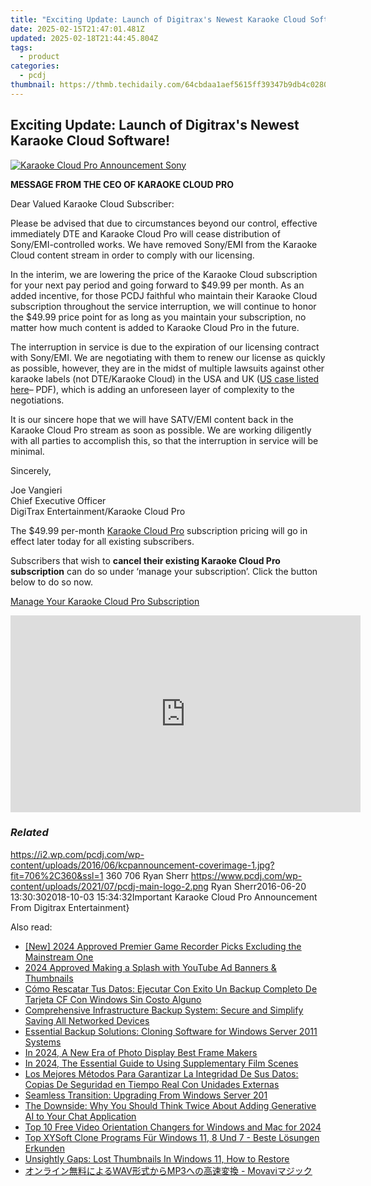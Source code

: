 ```yaml
---
title: "Exciting Update: Launch of Digitrax's Newest Karaoke Cloud Software!"
date: 2025-02-15T21:47:01.481Z
updated: 2025-02-18T21:44:45.804Z
tags:
  - product
categories:
  - pcdj
thumbnail: https://thmb.techidaily.com/64cbdaa1aef5615ff39347b9db4c0280ec8c3ce520d27154774aa65c3ef13831.jpg
---
```


## Exciting Update: Launch of Digitrax's Newest Karaoke Cloud Software!

[![Karaoke Cloud Pro Announcement Sony](https://i2.wp.com/pcdj.com/wp-content/uploads/2016/06/kcpannouncement-coverimage-1.jpg?resize=706%2C321&ssl=1)](https://i2.wp.com/pcdj.com/wp-content/uploads/2016/06/kcpannouncement-coverimage-1.jpg?fit=706%2C360&ssl=1 "Karaoke Cloud Pro Announcement - Sony")

**MESSAGE FROM THE CEO OF KARAOKE CLOUD PRO**

Dear Valued Karaoke Cloud Subscriber:

Please be advised that due to circumstances beyond our control, effective immediately DTE and Karaoke Cloud Pro will cease distribution of Sony/EMI-controlled works. We have removed Sony/EMI from the Karaoke Cloud content stream in order to comply with our licensing.

In the interim, we are lowering the price of the Karaoke Cloud subscription for your next pay period and going forward to $49.99 per month. As an added incentive, for those PCDJ faithful who maintain their Karaoke Cloud subscription throughout the service interruption, we will continue to honor the $49.99 price point for as long as you maintain your subscription, no matter how much content is added to Karaoke Cloud Pro in the future.

The interruption in service is due to the expiration of our licensing contract with Sony/EMI. We are negotiating with them to renew our license as quickly as possible, however, they are in the midst of multiple lawsuits against other karaoke labels (not DTE/Karaoke Cloud) in the USA and UK ([US case listed here](http://cdn.pacermonitor.com/pdfserver/GTD3O4A/51963941/SonyATV%5FMusic%5FPublishing%5FLLC%5Fet%5Fv%5F172902%5FOntario%5FInc%5Fet%5Fal%5F%5Ftnmdce-14-01929%5F%5F0337.1.pdf)– PDF), which is adding an unforeseen layer of complexity to the negotiations.

It is our sincere hope that we will have SATV/EMI content back in the Karaoke Cloud Pro stream as soon as possible. We are working diligently with all parties to accomplish this, so that the interruption in service will be minimal.

Sincerely,

Joe Vangieri  
Chief Executive Officer  
DigiTrax Entertainment/Karaoke Cloud Pro

The $49.99 per-month [Karaoke Cloud Pro](https://tools.techidaily.com/pcdj/products/) subscription pricing will go in effect later today for all existing subscribers.

Subscribers that wish to **cancel their existing Karaoke Cloud Pro subscription** can do so under ‘manage your subscription’. Click the button below to do so now.

[Manage Your Karaoke Cloud Pro Subscription](https://www.karaokelocker.com/change%5Facct.pl)

<!-- affiliate ads begin -->
<iframe width="560" height="315" src="https://www.youtube.com/embed/mK1lEBRm_1w?si=FSaM0OKO0XBCgjtT" title="YouTube video player" frameborder="0" allow="accelerometer; autoplay; clipboard-write; encrypted-media; gyroscope; picture-in-picture; web-share" referrerpolicy="strict-origin-when-cross-origin" allowfullscreen></iframe>
<!-- affiliate ads end -->

### _Related_

https://i2.wp.com/pcdj.com/wp-content/uploads/2016/06/kcpannouncement-coverimage-1.jpg?fit=706%2C360&ssl=1 360 706 Ryan Sherr https://www.pcdj.com/wp-content/uploads/2021/07/pcdj-main-logo-2.png Ryan Sherr2016-06-20 13:30:302018-10-03 15:34:32Important Karaoke Cloud Pro Announcement From Digitrax Entertainment}

<ins class="adsbygoogle"
     style="display:block"
     data-ad-format="autorelaxed"
     data-ad-client="ca-pub-7571918770474297"
     data-ad-slot="1223367746"></ins>

<ins class="adsbygoogle"
     style="display:block"
     data-ad-client="ca-pub-7571918770474297"
     data-ad-slot="8358498916"
     data-ad-format="auto"
     data-full-width-responsive="true"></ins>

<span class="atpl-alsoreadstyle">Also read:</span>
<div><ul>
<li><a href="https://desktop-recording.techidaily.com/new-2024-approved-premier-game-recorder-picks-excluding-the-mainstream-one/"><u>[New] 2024 Approved Premier Game Recorder Picks Excluding the Mainstream One</u></a></li>
<li><a href="https://youtube-zero.techidaily.com/approved-making-a-splash-with-youtube-ad-banners-and-thumbnails/"><u>2024 Approved Making a Splash with YouTube Ad Banners & Thumbnails</u></a></li>
<li><a href="https://win-hot.techidaily.com/como-rescatar-tus-datos-ejecutar-con-exito-un-backup-completo-de-tarjeta-cf-con-windows-sin-costo-alguno/"><u>Cómo Rescatar Tus Datos: Ejecutar Con Exito Un Backup Completo De Tarjeta CF Con Windows Sin Costo Alguno</u></a></li>
<li><a href="https://win-hot.techidaily.com/comprehensive-infrastructure-backup-system-secure-and-simplify-saving-all-networked-devices/"><u>Comprehensive Infrastructure Backup System: Secure and Simplify Saving All Networked Devices</u></a></li>
<li><a href="https://win-hot.techidaily.com/essential-backup-solutions-cloning-software-for-windows-server-2011-systems/"><u>Essential Backup Solutions: Cloning Software for Windows Server 2011 Systems</u></a></li>
<li><a href="https://extra-hints.techidaily.com/in-2024-a-new-era-of-photo-display-best-frame-makers/"><u>In 2024, A New Era of Photo Display Best Frame Makers</u></a></li>
<li><a href="https://some-guidance.techidaily.com/in-2024-the-essential-guide-to-using-supplementary-film-scenes/"><u>In 2024, The Essential Guide to Using Supplementary Film Scenes</u></a></li>
<li><a href="https://win-hot.techidaily.com/los-mejores-metodos-para-garantizar-la-integridad-de-sus-datos-copias-de-seguridad-en-tiempo-real-con-unidades-externas/"><u>Los Mejores Métodos Para Garantizar La Integridad De Sus Datos: Copias De Seguridad en Tiempo Real Con Unidades Externas</u></a></li>
<li><a href="https://win-hot.techidaily.com/seamless-transition-upgrading-from-windows-server-201/"><u>Seamless Transition: Upgrading From Windows Server 201</u></a></li>
<li><a href="https://tech-hub.techidaily.com/the-downside-why-you-should-think-twice-about-adding-generative-ai-to-your-chat-application/"><u>The Downside: Why You Should Think Twice About Adding Generative AI to Your Chat Application</u></a></li>
<li><a href="https://smart-video-editing.techidaily.com/top-10-free-video-orientation-changers-for-windows-and-mac-for-2024/"><u>Top 10 Free Video Orientation Changers for Windows and Mac for 2024</u></a></li>
<li><a href="https://win-hot.techidaily.com/top-xysoft-clone-programs-fur-windows-11-8-und-7-beste-losungen-erkunden/"><u>Top XYSoft Clone Programs Für Windows 11, 8 Und 7 - Beste Lösungen Erkunden</u></a></li>
<li><a href="https://win11.techidaily.com/unsightly-gaps-lost-thumbnails-in-windows-11-how-to-restore/"><u>Unsightly Gaps: Lost Thumbnails In Windows 11, How to Restore</u></a></li>
<li><a href="https://win-amazing.techidaily.com/wavmp3-movavi/"><u>オンライン無料によるWAV形式からMP3への高速変換 - Movaviマジック</u></a></li>
</ul></div>

